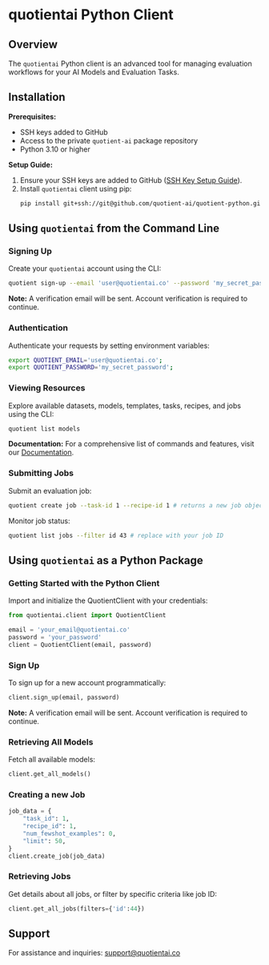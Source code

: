 # quotientai Python Client

## Overview

The `quotientai` Python client is an advanced tool for managing evaluation workflows for your AI Models and Evaluation Tasks.

## Installation


**Prerequisites:**
- SSH keys added to GitHub
- Access to the private `quotient-ai` package repository
- Python 3.10 or higher

**Setup Guide:**
1. Ensure your SSH keys are added to GitHub ([SSH Key Setup Guide](https://docs.github.com/en/authentication/connecting-to-github-with-ssh/generating-a-new-ssh-key-and-adding-it-to-the-ssh-agent)).
2. Install `quotientai` client using pip:
   ```bash
   pip install git+ssh://git@github.com/quotient-ai/quotient-python.git@basic_cli
   ```

## Using `quotientai` from the Command Line

### Signing Up
Create your `quotientai` account using the CLI:

```bash
quotient sign-up --email 'user@quotientai.co' --password 'my_secret_password'
```
**Note:** A verification email will be sent. Account verification is required to continue.

### Authentication
Authenticate your requests by setting environment variables:
```bash
export QUOTIENT_EMAIL='user@quotientai.co';
export QUOTIENT_PASSWORD='my_secret_password';
```

### Viewing Resources
Explore available datasets, models, templates, tasks, recipes, and jobs using the CLI:
```bash
quotient list models
```
**Documentation:** For a comprehensive list of commands and features, visit our [Documentation](<Docs page URL>).

### Submitting Jobs
Submit an evaluation job:
```bash
quotient create job --task-id 1 --recipe-id 1 # returns a new job object
```
Monitor job status:
```bash
quotient list jobs --filter id 43 # replace with your job ID
```

## Using `quotientai` as a Python Package

### Getting Started with the Python Client
Import and initialize the QuotientClient with your credentials:

```python
from quotientai.client import QuotientClient

email = 'your_email@quotientai.co'
password = 'your_password'
client = QuotientClient(email, password)
```

### Sign Up
To sign up for a new account programmatically:

```python
client.sign_up(email, password)
```
**Note:** A verification email will be sent. Account verification is required to continue.

### Retrieving All Models
Fetch all available models:
```python
client.get_all_models()
```

### Creating a new Job
```python
job_data = {
    "task_id": 1,
    "recipe_id": 1,
    "num_fewshot_examples": 0,
    "limit": 50,
}
client.create_job(job_data)
```

### Retrieving Jobs
Get details about all jobs, or filter by specific criteria like job ID:

```python
client.get_all_jobs(filters={'id':44})
```
## Support
For assistance and inquiries: [support@quotientai.co](mailto:support@quotientai.co)
